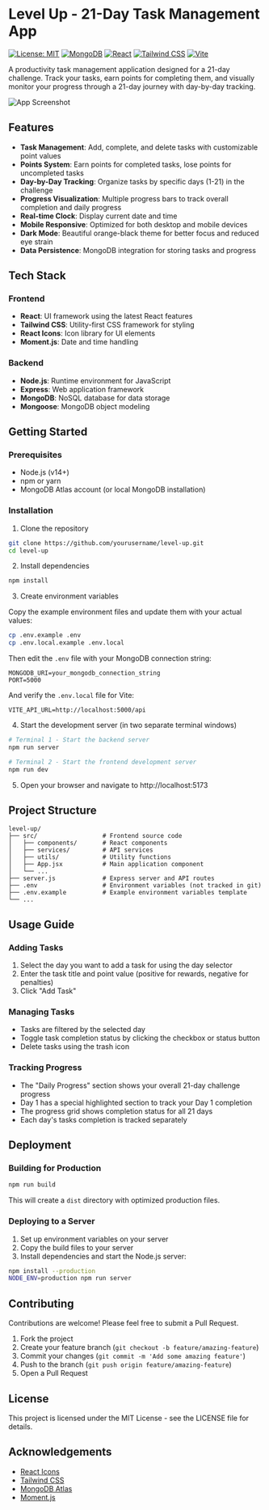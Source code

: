 # Level Up - 21-Day Task Management App

[![License: MIT](https://img.shields.io/badge/License-MIT-yellow.svg)](https://opensource.org/licenses/MIT)
[![MongoDB](https://img.shields.io/badge/MongoDB-4EA94B?style=flat&logo=mongodb&logoColor=white)](https://www.mongodb.com/)
[![React](https://img.shields.io/badge/React-20232A?style=flat&logo=react&logoColor=61DAFB)](https://reactjs.org/)
[![Tailwind CSS](https://img.shields.io/badge/Tailwind_CSS-38B2AC?style=flat&logo=tailwind-css&logoColor=white)](https://tailwindcss.com/)
[![Vite](https://img.shields.io/badge/Vite-B73BFE?style=flat&logo=vite&logoColor=FFD62E)](https://vitejs.dev/)

A productivity task management application designed for a 21-day challenge. Track your tasks, earn points for completing them, and visually monitor your progress through a 21-day journey with day-by-day tracking.

![App Screenshot](screenshot.png)

## Features

- **Task Management**: Add, complete, and delete tasks with customizable point values
- **Points System**: Earn points for completed tasks, lose points for uncompleted tasks
- **Day-by-Day Tracking**: Organize tasks by specific days (1-21) in the challenge
- **Progress Visualization**: Multiple progress bars to track overall completion and daily progress
- **Real-time Clock**: Display current date and time
- **Mobile Responsive**: Optimized for both desktop and mobile devices
- **Dark Mode**: Beautiful orange-black theme for better focus and reduced eye strain
- **Data Persistence**: MongoDB integration for storing tasks and progress

## Tech Stack

### Frontend
- **React**: UI framework using the latest React features
- **Tailwind CSS**: Utility-first CSS framework for styling
- **React Icons**: Icon library for UI elements
- **Moment.js**: Date and time handling

### Backend
- **Node.js**: Runtime environment for JavaScript
- **Express**: Web application framework
- **MongoDB**: NoSQL database for data storage
- **Mongoose**: MongoDB object modeling

## Getting Started

### Prerequisites

- Node.js (v14+)
- npm or yarn
- MongoDB Atlas account (or local MongoDB installation)

### Installation

1. Clone the repository
```bash
git clone https://github.com/yourusername/level-up.git
cd level-up
```

2. Install dependencies
```bash
npm install
```

3. Create environment variables
   
Copy the example environment files and update them with your actual values:
```bash
cp .env.example .env
cp .env.local.example .env.local
```

Then edit the `.env` file with your MongoDB connection string:
```
MONGODB_URI=your_mongodb_connection_string
PORT=5000
```

And verify the `.env.local` file for Vite:
```
VITE_API_URL=http://localhost:5000/api
```

4. Start the development server (in two separate terminal windows)
```bash
# Terminal 1 - Start the backend server
npm run server

# Terminal 2 - Start the frontend development server
npm run dev
```

5. Open your browser and navigate to http://localhost:5173

## Project Structure

```
level-up/
├── src/                  # Frontend source code
│   ├── components/       # React components
│   ├── services/         # API services
│   ├── utils/            # Utility functions
│   ├── App.jsx           # Main application component
│   └── ...
├── server.js             # Express server and API routes
├── .env                  # Environment variables (not tracked in git)
├── .env.example          # Example environment variables template
└── ...
```

## Usage Guide

### Adding Tasks

1. Select the day you want to add a task for using the day selector
2. Enter the task title and point value (positive for rewards, negative for penalties)
3. Click "Add Task"

### Managing Tasks

- Tasks are filtered by the selected day
- Toggle task completion status by clicking the checkbox or status button
- Delete tasks using the trash icon

### Tracking Progress

- The "Daily Progress" section shows your overall 21-day challenge progress
- Day 1 has a special highlighted section to track your Day 1 completion
- The progress grid shows completion status for all 21 days
- Each day's tasks completion is tracked separately

## Deployment

### Building for Production

```bash
npm run build
```

This will create a `dist` directory with optimized production files.

### Deploying to a Server

1. Set up environment variables on your server
2. Copy the build files to your server
3. Install dependencies and start the Node.js server:
```bash
npm install --production
NODE_ENV=production npm run server
```

## Contributing

Contributions are welcome! Please feel free to submit a Pull Request.

1. Fork the project
2. Create your feature branch (`git checkout -b feature/amazing-feature`)
3. Commit your changes (`git commit -m 'Add some amazing feature'`)
4. Push to the branch (`git push origin feature/amazing-feature`)
5. Open a Pull Request

## License

This project is licensed under the MIT License - see the LICENSE file for details.

## Acknowledgements

- [React Icons](https://react-icons.github.io/react-icons/)
- [Tailwind CSS](https://tailwindcss.com/)
- [MongoDB Atlas](https://www.mongodb.com/cloud/atlas)
- [Moment.js](https://momentjs.com/) 